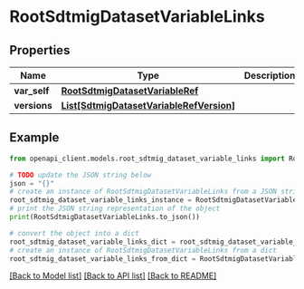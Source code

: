 # RootSdtmigDatasetVariableLinks


## Properties

Name | Type | Description | Notes
------------ | ------------- | ------------- | -------------
**var_self** | [**RootSdtmigDatasetVariableRef**](RootSdtmigDatasetVariableRef.md) |  | [optional] 
**versions** | [**List[SdtmigDatasetVariableRefVersion]**](SdtmigDatasetVariableRefVersion.md) |  | [optional] 

## Example

```python
from openapi_client.models.root_sdtmig_dataset_variable_links import RootSdtmigDatasetVariableLinks

# TODO update the JSON string below
json = "{}"
# create an instance of RootSdtmigDatasetVariableLinks from a JSON string
root_sdtmig_dataset_variable_links_instance = RootSdtmigDatasetVariableLinks.from_json(json)
# print the JSON string representation of the object
print(RootSdtmigDatasetVariableLinks.to_json())

# convert the object into a dict
root_sdtmig_dataset_variable_links_dict = root_sdtmig_dataset_variable_links_instance.to_dict()
# create an instance of RootSdtmigDatasetVariableLinks from a dict
root_sdtmig_dataset_variable_links_from_dict = RootSdtmigDatasetVariableLinks.from_dict(root_sdtmig_dataset_variable_links_dict)
```
[[Back to Model list]](../README.md#documentation-for-models) [[Back to API list]](../README.md#documentation-for-api-endpoints) [[Back to README]](../README.md)


